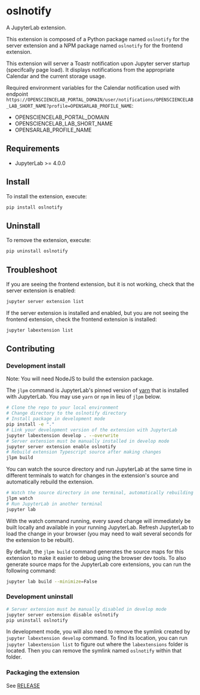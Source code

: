 # oslnotify

A JupyterLab extension.

This extension is composed of a Python package named `oslnotify`
for the server extension and a NPM package named `oslnotify`
for the frontend extension.

This extension will server a Toastr notification upon Jupyter server startup (specifcally page load). 
It displays notifications from the appropriate Calendar and the current storage usage.

Required environment variables for the Calendar notification used with endpoint `https://OPENSCIENCELAB_PORTAL_DOMAIN/user/notifications/OPENSCIENCELAB_LAB_SHORT_NAME?profile=OPENSARLAB_PROFILE_NAME`:

- OPENSCIENCELAB_PORTAL_DOMAIN
- OPENSCIENCELAB_LAB_SHORT_NAME
- OPENSARLAB_PROFILE_NAME


## Requirements

- JupyterLab >= 4.0.0

## Install

To install the extension, execute:

```bash
pip install oslnotify
```

## Uninstall

To remove the extension, execute:

```bash
pip uninstall oslnotify
```

## Troubleshoot

If you are seeing the frontend extension, but it is not working, check
that the server extension is enabled:

```bash
jupyter server extension list
```

If the server extension is installed and enabled, but you are not seeing
the frontend extension, check the frontend extension is installed:

```bash
jupyter labextension list
```

## Contributing

### Development install

Note: You will need NodeJS to build the extension package.

The `jlpm` command is JupyterLab's pinned version of
[yarn](https://yarnpkg.com/) that is installed with JupyterLab. You may use
`yarn` or `npm` in lieu of `jlpm` below.

```bash
# Clone the repo to your local environment
# Change directory to the oslnotify directory
# Install package in development mode
pip install -e "."
# Link your development version of the extension with JupyterLab
jupyter labextension develop . --overwrite
# Server extension must be manually installed in develop mode
jupyter server extension enable oslnotify
# Rebuild extension Typescript source after making changes
jlpm build
```

You can watch the source directory and run JupyterLab at the same time in different terminals to watch for changes in the extension's source and automatically rebuild the extension.

```bash
# Watch the source directory in one terminal, automatically rebuilding when needed
jlpm watch
# Run JupyterLab in another terminal
jupyter lab
```

With the watch command running, every saved change will immediately be built locally and available in your running JupyterLab. Refresh JupyterLab to load the change in your browser (you may need to wait several seconds for the extension to be rebuilt).

By default, the `jlpm build` command generates the source maps for this extension to make it easier to debug using the browser dev tools. To also generate source maps for the JupyterLab core extensions, you can run the following command:

```bash
jupyter lab build --minimize=False
```

### Development uninstall

```bash
# Server extension must be manually disabled in develop mode
jupyter server extension disable oslnotify
pip uninstall oslnotify
```

In development mode, you will also need to remove the symlink created by `jupyter labextension develop`
command. To find its location, you can run `jupyter labextension list` to figure out where the `labextensions`
folder is located. Then you can remove the symlink named `oslnotify` within that folder.

### Packaging the extension

See [RELEASE](RELEASE.md)

